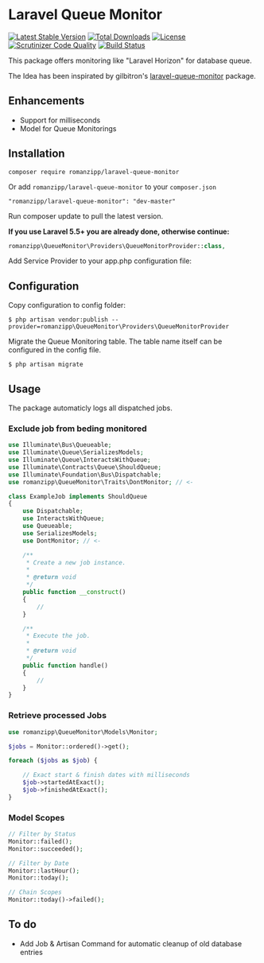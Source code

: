 # Laravel Queue Monitor

[![Latest Stable Version](https://poser.pugx.org/romanzipp/laravel-queue-monitor/version)](https://packagist.org/packages/romanzipp/laravel-queue-monitor)
[![Total Downloads](https://poser.pugx.org/romanzipp/laravel-queue-monitor/downloads)](https://packagist.org/packages/romanzipp/laravel-queue-monitor)
[![License](https://poser.pugx.org/romanzipp/laravel-queue-monitor/license)](https://packagist.org/packages/romanzipp/laravel-queue-monitor)
[![Scrutinizer Code Quality](https://scrutinizer-ci.com/g/romanzipp/Laravel-Queue-Monitor/badges/quality-score.png?b=master)](https://scrutinizer-ci.com/g/romanzipp/Laravel-Queue-Monitor/?branch=master)
[![Build Status](https://scrutinizer-ci.com/g/romanzipp/Laravel-Queue-Monitor/badges/build.png?b=master)](https://scrutinizer-ci.com/g/romanzipp/Laravel-Queue-Monitor/build-status/master)

This package offers monitoring like "Laravel Horizon" for database queue.

The Idea has been inspirated by gilbitron's [laravel-queue-monitor](https://github.com/gilbitron/laravel-queue-monitor) package.

## Enhancements

* Support for milliseconds
* Model for Queue Monitorings

## Installation

```
composer require romanzipp/laravel-queue-monitor
```

Or add `romanzipp/laravel-queue-monitor` to your `composer.json`

```
"romanzipp/laravel-queue-monitor": "dev-master"
```

Run composer update to pull the latest version.

**If you use Laravel 5.5+ you are already done, otherwise continue:**

```php
romanzipp\QueueMonitor\Providers\QueueMonitorProvider::class,
```

Add Service Provider to your app.php configuration file:

## Configuration

Copy configuration to config folder:

```
$ php artisan vendor:publish --provider=romanzipp\QueueMonitor\Providers\QueueMonitorProvider
```

Migrate the Queue Monitoring table. The table name itself can be configured in the config file.

```
$ php artisan migrate
```

## Usage

The package automaticly logs all dispatched jobs.

### Exclude job from beding monitored

```php
use Illuminate\Bus\Queueable;
use Illuminate\Queue\SerializesModels;
use Illuminate\Queue\InteractsWithQueue;
use Illuminate\Contracts\Queue\ShouldQueue;
use Illuminate\Foundation\Bus\Dispatchable;
use romanzipp\QueueMonitor\Traits\DontMonitor; // <-

class ExampleJob implements ShouldQueue
{
    use Dispatchable;
    use InteractsWithQueue;
    use Queueable;
    use SerializesModels;
    use DontMonitor; // <-

    /**
     * Create a new job instance.
     *
     * @return void
     */
    public function __construct()
    {
        //
    }

    /**
     * Execute the job.
     *
     * @return void
     */
    public function handle()
    {
        //
    }
}
```

### Retrieve processed Jobs

```php
use romanzipp\QueueMonitor\Models\Monitor;

$jobs = Monitor::ordered()->get();

foreach ($jobs as $job) {

    // Exact start & finish dates with milliseconds
    $job->startedAtExact();
    $job->finishedAtExact();
}
```

### Model Scopes

```php
// Filter by Status
Monitor::failed();
Monitor::succeeded();

// Filter by Date
Monitor::lastHour();
Monitor::today();

// Chain Scopes
Monitor::today()->failed();
```

## To do

* Add Job & Artisan Command for automatic cleanup of old database entries

